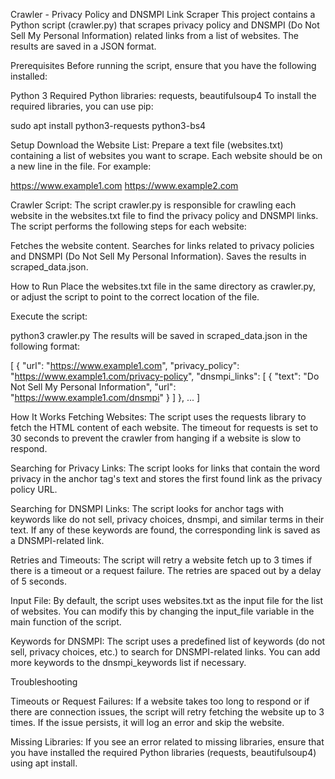 Crawler - Privacy Policy and DNSMPI Link Scraper
This project contains a Python script (crawler.py) that scrapes privacy policy and 
DNSMPI (Do Not Sell My Personal Information) related links from a list of websites. 
The results are saved in a JSON format.

Prerequisites
Before running the script, ensure that you have the following installed:

Python 3
Required Python libraries: requests, beautifulsoup4
To install the required libraries, you can use pip:

sudo apt install python3-requests python3-bs4

Setup
Download the Website List: Prepare a text file (websites.txt) containing a list of websites you want to scrape. 
Each website should be on a new line in the file. For example:

https://www.example1.com
https://www.example2.com

Crawler Script: The script crawler.py is responsible for crawling each website in the websites.txt file 
to find the privacy policy and DNSMPI links. The script performs the following steps for each website:

Fetches the website content.
Searches for links related to privacy policies and DNSMPI (Do Not Sell My Personal Information).
Saves the results in scraped_data.json.

How to Run
Place the websites.txt file in the same directory as crawler.py, 
or adjust the script to point to the correct location of the file.

Execute the script:

python3 crawler.py
The results will be saved in scraped_data.json in the following format:

[
    {
        "url": "https://www.example1.com",
        "privacy_policy": "https://www.example1.com/privacy-policy",
        "dnsmpi_links": [
            {
                "text": "Do Not Sell My Personal Information",
                "url": "https://www.example1.com/dnsmpi"
            }
        ]
    },
    ...
]

How It Works
Fetching Websites: The script uses the requests library to fetch the HTML content of each website. 
The timeout for requests is set to 30 seconds to prevent the crawler from hanging if a website is slow to respond.

Searching for Privacy Links: The script looks for links that contain the word privacy in the anchor tag's text and 
stores the first found link as the privacy policy URL.

Searching for DNSMPI Links: The script looks for anchor tags with keywords like do not sell, privacy choices, dnsmpi, 
and similar terms in their text. If any of these keywords are found, the corresponding link is saved as a DNSMPI-related link.

Retries and Timeouts: The script will retry a website fetch up to 3 times if there is a timeout or a request failure. 
The retries are spaced out by a delay of 5 seconds.

Input File: By default, the script uses websites.txt as the input file for the list of websites. 
You can modify this by changing the input_file variable in the main function of the script.

Keywords for DNSMPI: The script uses a predefined list of keywords (do not sell, privacy choices, etc.) to search for DNSMPI-related links. 
You can add more keywords to the dnsmpi_keywords list if necessary.

Troubleshooting

Timeouts or Request Failures: If a website takes too long to respond or if there are connection issues, 
the script will retry fetching the website up to 3 times. If the issue persists, it will log an error and skip the website.

Missing Libraries: If you see an error related to missing libraries, ensure that you have installed the required Python libraries 
(requests, beautifulsoup4) using apt install.

